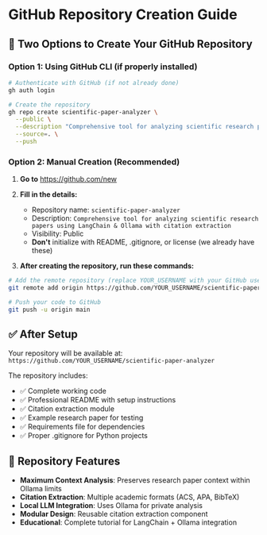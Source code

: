 # GitHub Repository Creation Guide

## 🚀 Two Options to Create Your GitHub Repository

### Option 1: Using GitHub CLI (if properly installed)

```bash
# Authenticate with GitHub (if not already done)
gh auth login

# Create the repository
gh repo create scientific-paper-analyzer \
  --public \
  --description "Comprehensive tool for analyzing scientific research papers using LangChain & Ollama with citation extraction" \
  --source=. \
  --push
```

### Option 2: Manual Creation (Recommended)

1. **Go to** https://github.com/new

2. **Fill in the details:**
   - Repository name: `scientific-paper-analyzer`
   - Description: `Comprehensive tool for analyzing scientific research papers using LangChain & Ollama with citation extraction`
   - Visibility: Public
   - **Don't** initialize with README, .gitignore, or license (we already have these)

3. **After creating the repository, run these commands:**

```bash
# Add the remote repository (replace YOUR_USERNAME with your GitHub username)
git remote add origin https://github.com/YOUR_USERNAME/scientific-paper-analyzer.git

# Push your code to GitHub
git push -u origin main
```

## ✅ After Setup

Your repository will be available at:
`https://github.com/YOUR_USERNAME/scientific-paper-analyzer`

The repository includes:
- ✅ Complete working code
- ✅ Professional README with setup instructions
- ✅ Citation extraction module
- ✅ Example research paper for testing
- ✅ Requirements file for dependencies
- ✅ Proper .gitignore for Python projects

## 🔧 Repository Features

- **Maximum Context Analysis**: Preserves research paper context within Ollama limits
- **Citation Extraction**: Multiple academic formats (ACS, APA, BibTeX)
- **Local LLM Integration**: Uses Ollama for private analysis
- **Modular Design**: Reusable citation extraction component
- **Educational**: Complete tutorial for LangChain + Ollama integration